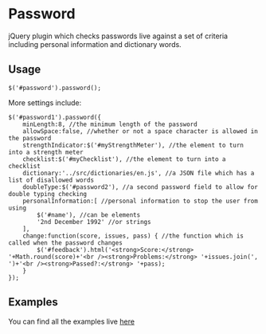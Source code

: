 Password
========

jQuery plugin which checks passwords live against a set of criteria including personal information and dictionary words.


Usage
-----

    $('#password').password();

More settings include:

    $('#password1').password({
        minLength:8, //the minimum length of the password
        allowSpace:false, //whether or not a space character is allowed in the password
        strengthIndicator:$('#myStrengthMeter'), //the element to turn into a strength meter
        checklist:$('#myChecklist'), //the element to turn into a checklist
        dictionary:'../src/dictionaries/en.js', //a JSON file which has a list of disallowed words
        doubleType:$('#password2'), //a second password field to allow for double typing checking
        personalInformation:[ //personal information to stop the user from using
            $('#name'), //can be elements
            '2nd December 1992' //or strings
        ],
        change:function(score, issues, pass) { //the function which is called when the password changes
            $('#feedback').html('<strong>Score:</strong> '+Math.round(score)+'<br /><strong>Problems:</strong> '+issues.join(', ')+'<br /><strong>Passed?:</strong> '+pass);
        }
    });

Examples
--------

You can find all the examples live [here](https://edmundgentle.github.io/password/examples/)

